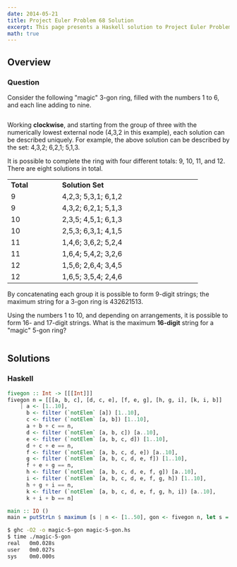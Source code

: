 ```yaml
---
date: 2014-05-21
title: Project Euler Problem 68 Solution
excerpt: This page presents a Haskell solution to Project Euler Problem 68.
math: true
---
```



## Overview


### Question

<p>Consider the following "magic" 3-gon ring, filled with the numbers 1 to 6, and each line adding to nine.</p>
<div style="text-align:center;">
<img src="http://projecteuler.net/project/images/p_068_1.gif" alt=""><br>
</div>
<p>Working <b>clockwise</b>, and starting from the group of three with the numerically lowest external node (4,3,2 in this example), each solution can be described uniquely. For example, the above solution can be described by the set: 4,3,2; 6,2,1; 5,1,3.</p>
<p>It is possible to complete the ring with four different totals: 9, 10, 11, and 12. There are eight solutions in total.</p>
<div style="text-align:center;">
<table width="400" cellspacing="0" cellpadding="0">
<tbody><tr>
<td width="100"><b>Total</b></td><td width="300"><b>Solution Set</b></td>
</tr>
<tr>
<td>9</td><td>4,2,3; 5,3,1; 6,1,2</td>
</tr>
<tr>
<td>9</td><td>4,3,2; 6,2,1; 5,1,3</td>
</tr>
<tr>
<td>10</td><td>2,3,5; 4,5,1; 6,1,3</td>
</tr>
<tr>
<td>10</td><td>2,5,3; 6,3,1; 4,1,5</td>
</tr>
<tr>
<td>11</td><td>1,4,6; 3,6,2; 5,2,4</td>
</tr>
<tr>
<td>11</td><td>1,6,4; 5,4,2; 3,2,6</td>
</tr>
<tr>
<td>12</td><td>1,5,6; 2,6,4; 3,4,5</td>
</tr>
<tr>
<td>12</td><td>1,6,5; 3,5,4; 2,4,6</td>
</tr>
</tbody></table>
</div>
<p>By concatenating each group it is possible to form 9-digit strings; the maximum string for a 3-gon ring is 432621513.</p>
<p>Using the numbers 1 to 10, and depending on arrangements, it is possible to form 16- and 17-digit strings. What is the maximum <b>16-digit</b> string for a "magic" 5-gon ring?</p>
<div style="text-align:center;">
<img src="http://projecteuler.net/project/images/p_068_2.gif" alt=""><br>
</div>






## Solutions

### Haskell

```haskell
fivegon :: Int -> [[[Int]]]
fivegon n = [[[a, b, c], [d, c, e], [f, e, g], [h, g, i], [k, i, b]]
    | a <- [1..10],
      b <- filter (`notElem` [a]) [1..10],
      c <- filter (`notElem` [a, b]) [1..10],
      a + b + c == n,
      d <- filter (`notElem` [a, b, c]) [a..10],
      e <- filter (`notElem` [a, b, c, d]) [1..10],
      d + c + e == n,
      f <- filter (`notElem` [a, b, c, d, e]) [a..10],
      g <- filter (`notElem` [a, b, c, d, e, f]) [1..10],
      f + e + g == n,
      h <- filter (`notElem` [a, b, c, d, e, f, g]) [a..10],
      i <- filter (`notElem` [a, b, c, d, e, f, g, h]) [1..10],
      h + g + i == n,
      k <- filter (`notElem` [a, b, c, d, e, f, g, h, i]) [a..10],
      k + i + b == n]

main :: IO ()
main = putStrLn $ maximum [s | n <- [1..50], gon <- fivegon n, let s = concatMap show $ concat gon, length s == 16]
```


```bash
$ ghc -O2 -o magic-5-gon magic-5-gon.hs
$ time ./magic-5-gon
real   0m0.028s
user   0m0.027s
sys    0m0.000s
```


